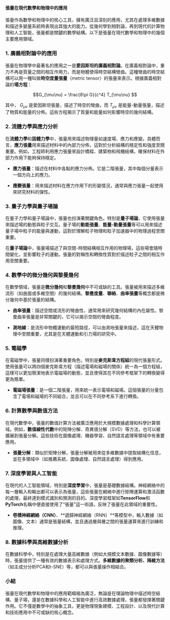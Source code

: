#### 張量在現代數學和物理中的應用

張量作為數學和物理中的核心工具，擁有廣泛且深刻的應用，尤其在處理多維數據和描述多變量系統時表現出其強大的能力。從幾何學到相對論，再到現代的計算物理和人工智能，張量都是關鍵的數學結構。以下是張量在現代數學和物理中的幾個主要應用領域。

### 1. **廣義相對論中的應用**
張量在物理學中最著名的應用之一是**愛因斯坦的廣義相對論**。在廣義相對論中，重力不再是質量之間的相互作用力，而是物體使得時空結構彎曲。這種彎曲的時空結構可以用一種叫做**時空度量張量**（metric tensor）的張量來表示。根據廣義相對論的**場方程**：

```math
G_{\mu\nu} = \frac{8\pi G}{c^4} T_{\mu\nu}

```
其中， $G_{\mu\nu}$ 是愛因斯坦張量，描述了時空的彎曲，而 $T_{\mu\nu}$ 是能量-動量張量，描述了物質和能量的分佈。這些方程揭示了質量和能量如何影響時空的幾何結構。

### 2. **流體力學與應力分析**
在**流體力學**和**固體力學**中，張量用來描述物理量如速度場、應力和應變。具體而言，**應力張量**用來描述材料中的內部力分佈，這對於分析結構的穩定性和強度至關重要。例如，工程師利用應力張量來設計橋樑、建築物和飛機結構，確保材料在外部力作用下能夠保持穩定。

- **應力張量**：描述在材料中各點的應力分佈。它是二階張量，其中每個分量表示一個方向上的應力。

- **應變張量**：用來描述材料在應力作用下的形變情況，通常與應力張量一起使用來研究材料的彈性。

### 3. **量子力學與量子場論**
在量子力學和量子場論中，張量也扮演著關鍵角色。特別是**量子場論**，它使用張量來描述場的動態與粒子交互。量子場的**動能張量**、**能量-動量張量**等可以用來描述量子場中粒子的能量與運動，這對於理解粒子物理和粒子加速器中的物理過程至關重要。

在**量子場論**中，張量場描述了與空間-時間結構相互作用的物理場，這些場會隨時間變化，並影響粒子的運動。張量的對稱性和轉換性質對於描述粒子之間的相互作用至關重要。

### 4. **數學中的微分幾何與黎曼幾何**
在數學領域，張量是**微分幾何**和**黎曼幾何**中不可或缺的工具。張量被用來描述多維流形（如曲面或多維空間）的幾何結構。**黎曼度量**、**聯絡**、**曲率張量**等概念都是微分幾何中基於張量的結構。

- **曲率張量**：描述空間或流形的彎曲性，通常用來研究幾何結構的內在屬性。黎曼曲率張量是非常關鍵的，它可以揭示空間的彎曲程度。

- **測地線**：是流形中物體運動的最短路徑，可以由測地張量來描述，這在天體物理中至關重要，尤其是在天體運動和引力場的研究中。

### 5. **電磁學**
在電磁學中，張量同樣扮演著重要角色，特別是**麥克斯韋方程組**的現代張量形式。使用張量可以將四個麥克斯韋方程（描述電場和磁場的關係）統一為一個方程組，這樣可以更加簡潔地表示電磁場的動態，並且使得其在不同參考框架下的轉換變得更為簡單。

- **電磁場張量**：是一個二階張量，用來統一表示電場和磁場。這個張量的分量包含了電場和磁場的不同組合，並且可以在不同參考系下進行轉換。

### 6. **計算數學與數值方法**
在現代數學中，張量的數值計算方法被廣泛應用於大規模數據處理和科學計算領域。例如，**數值線性代數**中的矩陣分解、奇異值分解（SVD）等方法，也可以被擴展到張量分解。這些技術在圖像處理、機器學習、自然語言處理等領域中有重要應用。

- **張量分解**：類似於矩陣分解，張量分解被用來從多維數據中提取結構化信息，並在多領域中（如推薦系統、圖像處理、自然語言處理）得到應用。

### 7. **深度學習與人工智能**
在現代的人工智能領域，特別是**深度學習**中，張量是基礎數據結構。神經網絡中的每一層輸入和輸出都可以表示為張量，這些張量在網絡中進行矩陣運算和激活函數的處理，最終達到模式識別和預測的目的。深度學習框架如**TensorFlow**和**PyTorch**名稱中便直接使用了“張量”這一術語，反映了張量在此領域的重要性。

- **卷積神經網絡（CNN）**、**遞歸神經網絡（RNN）**等模型中，輸入數據（如圖像、文本）通常是張量結構，並且通過層與層之間的張量運算來進行訓練和推理。

### 8. **數據科學與高維數據分析**
在數據科學中，特別是在處理大量高維數據（例如大規模文本數據、圖像數據等）時，張量提供了一種有效的數據表示和處理方式。**多維數據的聚類分析、降維方法**（如主成分分析PCA和t-SNE）等，都可以與張量操作相結合。

### 小結
張量在現代數學和物理中的應用範疇極為廣泛，無論是在理論物理中描述時空結構、量子場，還是在數據科學和人工智能中進行高效數據處理，張量都發揮著關鍵作用。它不僅是數學中的抽象工具，更是物理現象建模、工程設計、以及現代計算和技術應用中不可或缺的核心概念。